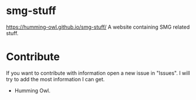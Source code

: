# smg-stuff
https://humming-owl.github.io/smg-stuff/ 
A website containing SMG related stuff.

# Contribute
If you want to contribute with information open a new issue in "Issues". I will try to add the most information I can get.

- Humming Owl.
